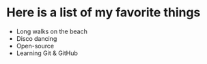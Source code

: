 # Here is a list of my favorite things
- Long walks on the beach
- Disco dancing
- Open-source
- Learning Git & GitHub
